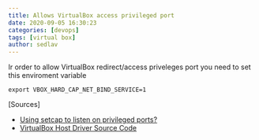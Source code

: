 ```yaml
---
title: Allows VirtualBox access privileged port
date: 2020-09-05 16:30:23
categories: [devops]
tags: [virtual box]
author: sedlav
---
```


Ir order to allow VirtualBox redirect/access priveleges port you need to set this enviroment variable

```
export VBOX_HARD_CAP_NET_BIND_SERVICE=1
```

[Sources]

- [Using setcap to listen on privileged ports?](https://forums.virtualbox.org/viewtopic.php?t=45481)
- [VirtualBox Host Driver Source Code](https://www.virtualbox.org/browser/vbox/trunk/src/VBox/HostDrivers/Support/SUPR3HardenedMain.cpp?rev=77912#L1958)